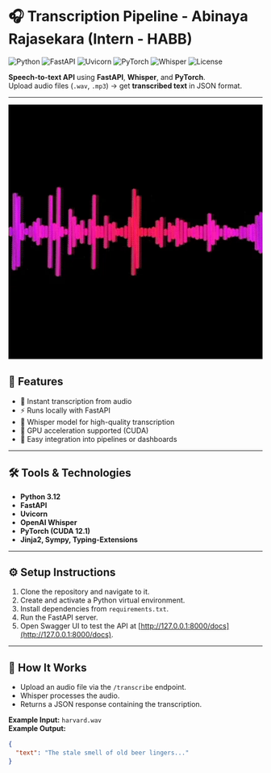 # 🎧 Transcription Pipeline - Abinaya Rajasekara (Intern - HABB)  
![Python](https://img.shields.io/badge/Python-3.12-blue?logo=python&logoColor=white) 
![FastAPI](https://img.shields.io/badge/FastAPI-0.1.0-green?logo=fastapi&logoColor=white) 
![Uvicorn](https://img.shields.io/badge/Uvicorn-0.22.0-purple?logo=uvicorn&logoColor=white) 
![PyTorch](https://img.shields.io/badge/PyTorch-2.1.0-red?logo=pytorch&logoColor=white) 
![Whisper](https://img.shields.io/badge/Whisper-1.0-orange?logo=openai&logoColor=white) 
![License](https://img.shields.io/badge/License-MIT-blue)

**Speech-to-text API** using **FastAPI**, **Whisper**, and **PyTorch**.  
Upload audio files (`.wav`, `.mp3`) → get **transcribed text** in JSON format.

---

<p align="center">
  <img src="audio_gif.webp" width="600" alt="Audio transcription animation"/>
</p>

## 🚀 Features

- 🎤 Instant transcription from audio  
- ⚡ Runs locally with FastAPI  
- 🧠 Whisper model for high-quality transcription  
- 🚀 GPU acceleration supported (CUDA)  
- 🔗 Easy integration into pipelines or dashboards  

---

## 🛠️ Tools & Technologies

- **Python 3.12**  
- **FastAPI**  
- **Uvicorn**  
- **OpenAI Whisper**  
- **PyTorch (CUDA 12.1)**  
- **Jinja2, Sympy, Typing-Extensions**  

---

## ⚙️ Setup Instructions

1. Clone the repository and navigate to it.  
2. Create and activate a Python virtual environment.  
3. Install dependencies from `requirements.txt`.  
4. Run the FastAPI server.  
5. Open Swagger UI to test the API at [http://127.0.0.1:8000/docs](http://127.0.0.1:8000/docs).  

---

## 🧩 How It Works

- Upload an audio file via the `/transcribe` endpoint.  
- Whisper processes the audio.  
- Returns a JSON response containing the transcription.

**Example Input:** `harvard.wav`  
**Example Output:**
```json
{
  "text": "The stale smell of old beer lingers..."
}

